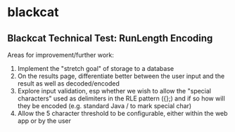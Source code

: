 # blackcat
Blackcat Technical Test: RunLength Encoding
-------------------------------------------

Areas for improvement/further work:
1) Implement the "stretch goal" of storage to a database
2) On the results page, differentiate better between the user input and the result as well as decoded/encoded
3) Explore input validation, esp whether we wish to allow the "special characters" used as delimiters in the RLE pattern ({};) and if so how will they be encoded (e.g. standard Java / to mark special char)
4) Allow the 5 character threshold to be configurable, either within the web app or by the user
